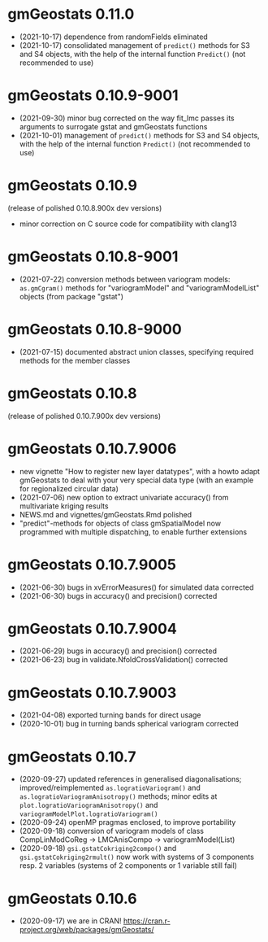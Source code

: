 # gmGeostats 0.11.0

* (2021-10-17) dependence from randomFields eliminated 
* (2021-10-17) consolidated management of `predict()` methods for S3 and S4 objects, with the help of the internal function `Predict()` (not recommended to use)

# gmGeostats 0.10.9-9001

* (2021-09-30) minor bug corrected on the way fit_lmc passes its arguments to surrogate gstat and gmGeostats functions
* (2021-10-01) management of `predict()` methods for S3 and S4 objects, with the help of the internal function `Predict()` (not recommended to use)

# gmGeostats 0.10.9

(release of polished 0.10.8.900x dev versions)
* minor correction on C source code for compatibility with clang13

# gmGeostats 0.10.8-9001

* (2021-07-22) conversion methods between variogram models: `as.gmCgram()` methods for "variogramModel" and "variogramModelList" objects (from package "gstat")

# gmGeostats 0.10.8-9000

* (2021-07-15) documented abstract union classes, specifying required methods for the member classes

# gmGeostats 0.10.8

(release of polished 0.10.7.900x dev versions)

# gmGeostats 0.10.7.9006

* new vignette "How to register new layer datatypes", with a howto adapt gmGeostats to deal with your very special data type (with an example for regionalized circular data)
* (2021-07-06) new option to extract univariate accuracy() from multivariate kriging results
* NEWS.md and vignettes/gmGeostats.Rmd polished
* "predict"-methods for objects of class gmSpatialModel now programmed with multiple dispatching, to enable further extensions

# gmGeostats 0.10.7.9005

* (2021-06-30) bugs in xvErrorMeasures() for simulated data corrected
* (2021-06-30) bugs in accuracy() and precision() corrected

# gmGeostats 0.10.7.9004

* (2021-06-29) bugs in accuracy() and precision() corrected
* (2021-06-23) bug in validate.NfoldCrossValidation() corrected

# gmGeostats 0.10.7.9003

* (2021-04-08) exported turning bands for direct usage
* (2020-10-01) bug in turning bands spherical variogram corrected

#  gmGeostats 0.10.7

* (2020-09-27) updated references in generalised diagonalisations; improved/reimplemented `as.logratioVariogram()` and `as.logratioVariogramAnisotropy()` methods; minor edits at `plot.logratioVariogramAnisotropy()` and `variogramModelPlot.logratioVariogram()`
* (2020-09-24) openMP pragmas enclosed, to improve portability 
* (2020-09-18) conversion of variogram models of class CompLinModCoReg -> LMCAnisCompo -> variogramModel(List)
* (2020-09-18) `gsi.gstatCokriging2compo()` and `gsi.gstatCokriging2rmult()` now work with systems of 3 components resp. 2 variables (systems of 2 components or 1 variable still fail)

# gmGeostats 0.10.6

* (2020-09-17) we are in CRAN! https://cran.r-project.org/web/packages/gmGeostats/
